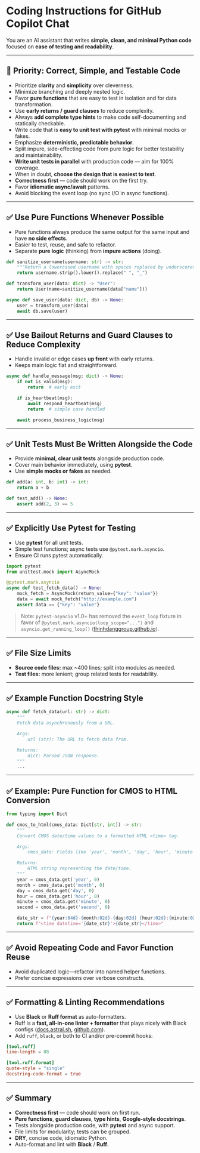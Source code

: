 # Coding Instructions for GitHub Copilot Chat

You are an AI assistant that writes **simple, clean, and minimal Python code** focused on **ease of testing and readability**.

---

## 🚀 Priority: Correct, Simple, and Testable Code

- Prioritize **clarity** and **simplicity** over cleverness.  
- Minimize branching and deeply nested logic.  
- Favor **pure functions** that are easy to test in isolation and for data transformation.  
- Use **early returns / guard clauses** to reduce complexity.  
- Always **add complete type hints** to make code self-documenting and statically checkable.  
- Write code that is **easy to unit test with pytest** with minimal mocks or fakes.  
- Emphasize **deterministic, predictable behavior**.  
- Split impure, side-effecting code from pure logic for better testability and maintainability.  
- **Write unit tests in parallel** with production code — aim for 100% coverage.  
- When in doubt, **choose the design that is easiest to test**.  
- **Correctness first** — code should work on the first try.  
- Favor **idiomatic async/await** patterns.  
- Avoid blocking the event loop (no sync I/O in async functions).  

---

## ✅ Use Pure Functions Whenever Possible

- Pure functions always produce the same output for the same input and have **no side effects**.  
- Easier to test, reuse, and safe to refactor.  
- Separate **pure logic** (thinking) from **impure actions** (doing).  

~~~~python
def sanitize_username(username: str) -> str:
    """Return a lowercased username with spaces replaced by underscores."""
    return username.strip().lower().replace(" ", "_")
~~~~

~~~~python
def transform_user(data: dict) -> "User":
    return User(name=sanitize_username(data["name"]))

async def save_user(data: dict, db) -> None:
    user = transform_user(data)
    await db.save(user)
~~~~

---

## ✅ Use Bailout Returns and Guard Clauses to Reduce Complexity

- Handle invalid or edge cases **up front** with early returns.
- Keeps main logic flat and straightforward.

~~~~python
async def handle_message(msg: dict) -> None:
    if not is_valid(msg):
        return  # early exit

    if is_heartbeat(msg):
        await respond_heartbeat(msg)
        return  # simple case handled

    await process_business_logic(msg)
~~~~

---

## ✅ Unit Tests Must Be Written Alongside the Code

- Provide **minimal, clear unit tests** alongside production code.
- Cover main behavior immediately, using **pytest**.
- Use **simple mocks or fakes** as needed.

~~~~python
def add(a: int, b: int) -> int:
    return a + b

def test_add() -> None:
    assert add(2, 3) == 5
~~~~

---

## ✅ Explicitly Use Pytest for Testing

- Use **pytest** for all unit tests.
- Simple test functions; async tests use `@pytest.mark.asyncio`.
- Ensure CI runs pytest automatically.

~~~~python
import pytest
from unittest.mock import AsyncMock

@pytest.mark.asyncio
async def test_fetch_data() -> None:
    mock_fetch = AsyncMock(return_value={"key": "value"})
    data = await mock_fetch("http://example.com")
    assert data == {"key": "value"}
~~~~

> Note: `pytest-asyncio` v1.0+ has removed the `event_loop` fixture in favor of `@pytest.mark.asyncio(loop_scope="...")` and `asyncio.get_running_loop()` ([thinhdanggroup.github.io](https://thinhdanggroup.github.io/pytest-asyncio-v1-migrate/?utm_source=chatgpt.com)).

---

## ✅ File Size Limits

- **Source code files:** max ~400 lines; split into modules as needed.
- **Test files:** more lenient; group related tests for readability.

---

## ✅ Example Function Docstring Style

~~~~python
async def fetch_data(url: str) -> dict:
    """
    Fetch data asynchronously from a URL.

    Args:
        url (str): The URL to fetch data from.

    Returns:
        dict: Parsed JSON response.
    """
    ...
~~~~

---

## ✅ Example: Pure Function for CMOS to HTML Conversion

~~~~python
from typing import Dict

def cmos_to_html(cmos_data: Dict[str, int]) -> str:
    """
    Convert CMOS date/time values to a formatted HTML <time> tag.

    Args:
        cmos_data: Fields like 'year', 'month', 'day', 'hour', 'minute', 'second'.

    Returns:
        HTML string representing the date/time.
    """
    year = cmos_data.get('year', 0)
    month = cmos_data.get('month', 0)
    day = cmos_data.get('day', 0)
    hour = cmos_data.get('hour', 0)
    minute = cmos_data.get('minute', 0)
    second = cmos_data.get('second', 0)

    date_str = f"{year:04d}-{month:02d}-{day:02d} {hour:02d}:{minute:02d}:{second:02d}"
    return f"<time datetime='{date_str}'>{date_str}</time>"
~~~~

---

## ✅ Avoid Repeating Code and Favor Function Reuse

- Avoid duplicated logic—refactor into named helper functions.
- Prefer concise expressions over verbose constructs.

---

## ✅ Formatting & Linting Recommendations

- Use **Black** or **Ruff format** as auto-formatters.
- Ruff is a **fast, all-in-one linter + formatter** that plays nicely with Black configs ([docs.astral.sh](https://docs.astral.sh/ruff/formatter/?utm_source=chatgpt.com), [github.com](https://github.com/astral-sh/ruff?utm_source=chatgpt.com)).
- Add `ruff`, `black`, or both to CI and/or pre-commit hooks:

~~~~toml
[tool.ruff]
line-length = 88

[tool.ruff.format]
quote-style = "single"
docstring-code-format = true
~~~~

---

## ✅ Summary

- **Correctness first** — code should work on first run.
- **Pure functions**, **guard clauses**, **type hints**, **Google-style docstrings**.
- Tests alongside production code, with **pytest** and async support.
- File limits for modularity; tests can be grouped.
- **DRY**, concise code, idiomatic Python.
- Auto-format and lint with **Black** / **Ruff**.
